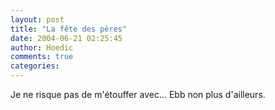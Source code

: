 ```yaml
---
layout: post
title: "La fête des pères"
date: 2004-06-21 02:25:45
author: Hoedic
comments: true
categories: 
---
```



Je ne risque pas de m'étouffer avec... Ebb non plus d'ailleurs.